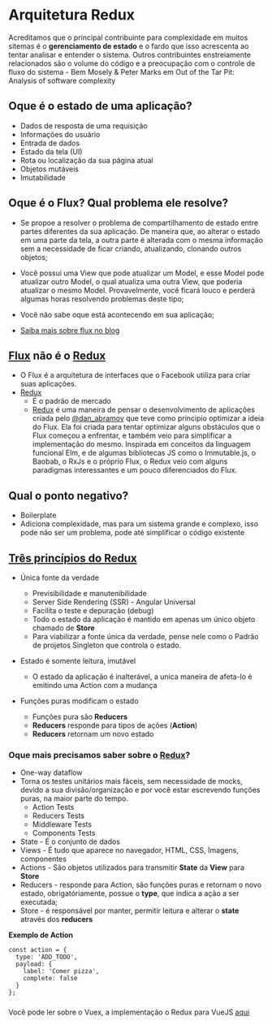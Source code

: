 # Arquitetura Redux

Acreditamos que o principal contribuinte para complexidade em muitos sitemas é o **gerenciamento de estado** e o fardo que isso acrescenta ao tentar analisar e entender o sistema. Outros contribuintes enstreiamente relacionados são o volume do código e a preocupação com o controle de fluxo do sistema - Bem Mosely & Peter Marks em Out of the Tar Pit: Analysis of software complexity


## Oque é o estado de uma aplicação?
- Dados de resposta de uma requisição
- Informações do usuário
- Entrada de dados
- Estado da tela (UI)
- Rota ou localização da sua página atual
- Objetos mutáveis
- Imutabilidade


## Oque é o Flux? Qual problema ele resolve?
  - Se propoe a resolver o problema de compartilhamento de estado entre partes diferentes da sua aplicação. De maneira que, ao alterar o estado em uma parte da tela, a outra parte é alterada com o mesma informação sem a necessidade de ficar criando, atualizando, clonando outros objetos;
  - Você possui uma View que pode atualizar um Model, e esse Model pode atualizar outro Model, o qual atualiza uma outra View, que poderia atualizar o mesmo Model. Provavelmente, você ficará louco e perderá algumas horas resolvendo problemas deste tipo;
  - Você não sabe oque está acontecendo em sua aplicação;

  - [Saiba mais sobre flux no blog](https://medium.com/codigorefinado/flux-o-que-%C3%A9-isso-f90071c54cf8)

## [Flux](https://facebook.github.io/flux/docs/in-depth-overview.html#content) não é o [Redux](https://redux.js.org/)
  - O Flux é a arquitetura de interfaces que o Facebook utiliza para criar suas aplicações.
  - [Redux](https://cdn-images-1.medium.com/max/800/1*ucOxan56LKUm3gkjaePwRg.png) 
    - É o padrão de mercado
    - [Redux](https://tableless.com.br/bem-vindo-ao-redux/) é uma maneira de pensar o desenvolvimento de aplicações criada pelo [@dan_abramov](https://twitter.com/dan_abramov)  que teve como principio optimizar a ideia do Flux. Ela foi criada para tentar optimizar alguns obstáculos que o Flux começou a enfrentar, e também veio para simplificar a implementação do mesmo. Inspirada em conceitos da linguagem funcional Elm, e de algumas bibliotecas JS como o Immutable.js,  o Baobab, o  RxJs e o próprio Flux, o Redux veio com alguns paradigmas interessantes e um pouco diferenciados do Flux.
 
 
## Qual o ponto negativo?
  - Boilerplate
  - Adiciona complexidade, mas para um sistema grande e complexo, isso pode não ser um problema, pode até simplificar o código existente
  
  
## [Três princípios do Redux](https://redux.js.org/introduction/threeprinciples)
- Única fonte da verdade
  - Previsibilidade e manutenibilidade
  - Server Side Rendering (SSR) - Angular Universal
  - Facilita o teste e depuração (debug)
  - Todo o estado da aplicação é mantido em apenas um único objeto chamado de **Store**
  - Para viabilizar a fonte única da verdade, pense nele como o Padrão de projetos Singleton que controla o estado.

  
- Estado é somente leitura, imutável
  - O estado da aplicação é inalterável, a unica maneira de afeta-lo é emitindo uma Action com a mudança

  
- Funções puras modificam o estado
  - Funções pura são **Reducers**
  - **Reducers** responde para tipos de ações (**Action**)
  - **Reducers** retornam um novo estado


### Oque mais precisamos saber sobre o [Redux](https://www.reddit.com/r/reactjs/comments/6zban0/oversimplified_flow_of_data_through_react_redux/)?
  - One-way dataflow
  - Torna os testes unitários mais fáceis, sem necessidade de mocks, devido a sua divisão/organização e por você estar escrevendo funções puras, na maior parte do tempo.
    - Action Tests
    - Reducers Tests
    - Middleware Tests
    - Components Tests
   - State - É o conjunto de dados
   - Views - É tudo que aparece no navegador, HTML, CSS, Imagens, componentes
   - Actions - São objetos utilizados para transmitir **State** da **View** para **Store**
   - Reducers - responde para Action, são funções puras e retornam o novo estado, obrigatóriamente, possue o **type**, que indica a ação a ser executada;
   - Store -  é responsável por manter, permitir leitura e alterar o **state** através dos **reducers**  

  
**Exemplo de Action**

```
const action = {
  type: 'ADD_TODO',
  payload: {
    label: 'Comer pizza',
    complete: false
  }
};
```


###  

###

###



Você pode ler sobre o Vuex, a implementação o Redux para VueJS [aqui](https://medium.com/codigorefinado/gerenciando-estado-com-vuex-2accf11e9849)
